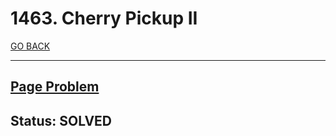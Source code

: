 # 1463. Cherry Pickup II

[GO BACK](../README.md)

___

## [Page Problem](https://leetcode.com/problems/complement-of-base-10-integer/)

## Status: SOLVED
